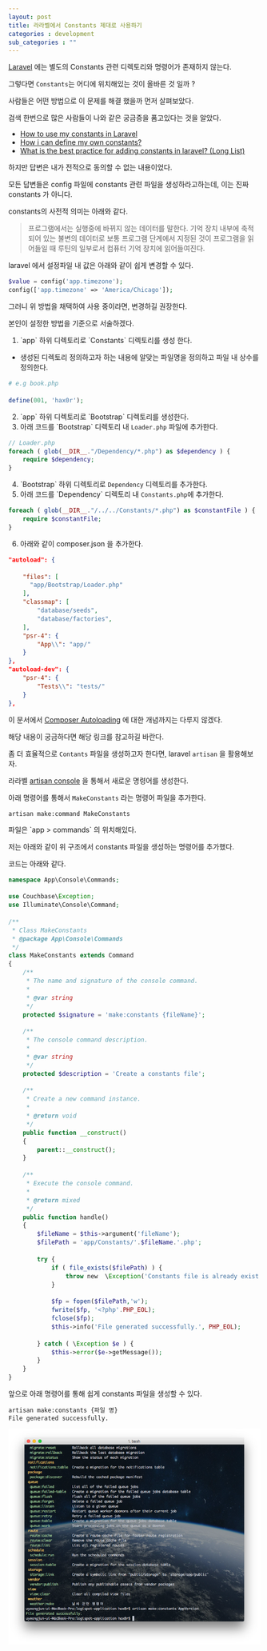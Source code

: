 ```yaml
---
layout: post
title: 라라벨에서 Constants 제대로 사용하기
categories : development
sub_categories : ""
---
```


[Laravel](https://laravel.com/) 에는 별도의 Constants 관련 디렉토리와 명령어가 존재하지 않는다.

그렇다면 `Constants`는 어디에 위치해있는 것이 올바른 것 일까 ?

  
사람들은 어떤 방법으로 이 문제를 해결 했을까 먼저 살펴보았다.

검색 한번으로 많은 사람들이 나와 같은 궁금증을 품고있다는 것을 알았다.

  

*   [How to use my constants in Laravel](https://laravel.io/forum/06-05-2014-how-to-use-my-constants-in-larvel)
*   [How i can define my own constants?](https://laracasts.com/discuss/channels/laravel/l51-how-i-can-define-my-own-constants?page=1)
*   [What is the best practice for adding constants in laravel? (Long List)](https://stackoverflow.com/questions/42155536/what-is-the-best-practice-for-adding-constants-in-laravel-long-list)

  

하지만 답변은 내가 전적으로 동의할 수 없는 내용이었다.

모든 답변들은 config 파일에 constants 관련 파일을 생성하라고하는데, 이는 진짜 constants 가 아니다.

constants의 사전적 의미는 아래와 같다.

  

> 프로그램에서는 실행중에 바뀌지 않는 데이터를 말한다. 기억 장치 내부에 축적되어 있는 불변의 데이터로 보통 프로그램 단계에서 지정된 것이 프로그램을 읽어들일 때 루틴의 일부로서 컴퓨터 기억 장치에 읽어들여진다.


laravel 에서 설정파일 내 값은 아래와 같이 쉽게 변경할 수 있다.


```php
$value = config('app.timezone');
config(['app.timezone' => 'America/Chicago']);
```
  

그러니 위 방법을 채택하여 사용 중이라면, 변경하길 권장한다.

본인이 설정한 방법을 기준으로 서술하겠다.
 
 1. \`app\` 하위 디렉토리로 \`Constants\` 디렉토리를 생성 한다.

- 생성된 디렉토리 정의하고자 하는 내용에 알맞는 파일명을 정의하고 파일 내 상수를 정의한다.

```php
# e.g book.php

define(001, 'hax0r');
```
 
 2. \`app\` 하위 디렉토리로 \`Bootstrap\` 디렉토리를 생성한다.
 3. 아래 코드를 \`Bootstrap\` 디렉토리 내 `Loader.php` 파일에 추가한다.

```php
// Loader.php
foreach ( glob(__DIR__."/Dependency/*.php") as $dependency ) {
    require $dependency;
}
```

 4. \`Bootstrap\` 하위 디렉토리로 `Dependency` 디렉토리를 추가한다.
 5. 아래 코드를 \`Dependency\` 디렉토리 내 `Constants.php`에 추가한다.

```php
foreach ( glob(__DIR__."/../../Constants/*.php") as $constantFile ) {
    require $constantFile;
}
```
 6. 아래와 같이 composer.json 을 추가한다.

```json
"autoload": {

    "files": [
      "app/Bootstrap/Loader.php"
    ],
    "classmap": [
        "database/seeds",
        "database/factories",
    ],
    "psr-4": {
        "App\\": "app/"
    }
},
"autoload-dev": {
    "psr-4": {
        "Tests\\": "tests/"
    }
},
```
  

이 문서에서 [Composer Autoloading](https://getcomposer.org/doc/01-basic-usage.md#autoloading) 에 대한 개념까지는 다루지 않겠다.

해당 내용이 궁금하다면 해당 링크를 참고하길 바란다.

좀 더 효율적으로 `Contants` 파일을 생성하고자 한다면, laravel `artisan` 을 활용해보자.

라라벨 [artisan console](https://laravel.com/docs/5.5/artisan) 을 통해서 새로운 명령어를 생성한다.

아래 명령어를 통해서 `MakeConstants` 라는 명령어 파일을 추가한다.

  
```
artisan make:command MakeConstants
```
  

파일은 \`app > commands\` 의 위치해있다.

저는 아래와 같이 위 구조에서 constants 파일을 생성하는 명령어를 추가했다.

  

코드는 아래와 같다.

  
```php
namespace App\Console\Commands;

use Couchbase\Exception;
use Illuminate\Console\Command;

/**
 * Class MakeConstants
 * @package App\Console\Commands
 */
class MakeConstants extends Command
{
    /**
     * The name and signature of the console command.
     *
     * @var string
     */
    protected $signature = 'make:constants {fileName}';

    /**
     * The console command description.
     *
     * @var string
     */
    protected $description = 'Create a constants file';

    /**
     * Create a new command instance.
     *
     * @return void
     */
    public function __construct()
    {
        parent::__construct();
    }

    /**
     * Execute the console command.
     *
     * @return mixed
     */
    public function handle()
    {
        $fileName = $this->argument('fileName');
        $filePath = 'app/Constants/'.$fileName.'.php';

        try {
            if ( file_exists($filePath) ) {
                throw new  \Exception('Constants file is already exist.');
            }

            $fp = fopen($filePath,'w');
            fwrite($fp, '<?php'.PHP_EOL);
            fclose($fp);
            $this->info('File generated successfully.', PHP_EOL);

        } catch ( \Exception $e ) {
            $this->error($e->getMessage());
        }
    }
}
```
  

앞으로 아래 명령어를 통해 쉽게 constants 파일을 생성할 수 있다.

```
artisan make:constants {파일 명}
File generated successfully.
```  
    
![스크린샷%202018-01-12%20오후%2012.05.24](/assets/images/posts/857/스크린샷%202018-01-12%20오후%2012.05.24.png)
